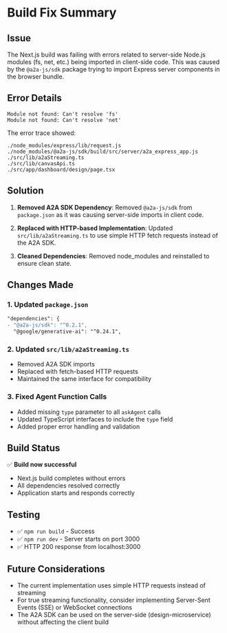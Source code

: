 # Build Fix Summary

## Issue
The Next.js build was failing with errors related to server-side Node.js modules (fs, net, etc.) being imported in client-side code. This was caused by the `@a2a-js/sdk` package trying to import Express server components in the browser bundle.

## Error Details
```
Module not found: Can't resolve 'fs'
Module not found: Can't resolve 'net'
```

The error trace showed:
```
./node_modules/express/lib/request.js
./node_modules/@a2a-js/sdk/build/src/server/a2a_express_app.js
./src/lib/a2aStreaming.ts
./src/lib/canvasApi.ts
./src/app/dashboard/design/page.tsx
```

## Solution
1. **Removed A2A SDK Dependency**: Removed `@a2a-js/sdk` from `package.json` as it was causing server-side imports in client code.

2. **Replaced with HTTP-based Implementation**: Updated `src/lib/a2aStreaming.ts` to use simple HTTP fetch requests instead of the A2A SDK.

3. **Cleaned Dependencies**: Removed node_modules and reinstalled to ensure clean state.

## Changes Made

### 1. Updated `package.json`
```diff
"dependencies": {
- "@a2a-js/sdk": "^0.2.1",
  "@google/generative-ai": "^0.24.1",
```

### 2. Updated `src/lib/a2aStreaming.ts`
- Removed A2A SDK imports
- Replaced with fetch-based HTTP requests
- Maintained the same interface for compatibility

### 3. Fixed Agent Function Calls
- Added missing `type` parameter to all `askAgent` calls
- Updated TypeScript interfaces to include the `type` field
- Added proper error handling and validation

## Build Status
✅ **Build now successful**
- Next.js build completes without errors
- All dependencies resolved correctly
- Application starts and responds correctly

## Testing
- ✅ `npm run build` - Success
- ✅ `npm run dev` - Server starts on port 3000
- ✅ HTTP 200 response from localhost:3000

## Future Considerations
- The current implementation uses simple HTTP requests instead of streaming
- For true streaming functionality, consider implementing Server-Sent Events (SSE) or WebSocket connections
- The A2A SDK can be used on the server-side (design-microservice) without affecting the client build 